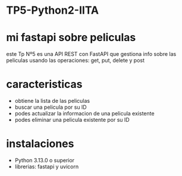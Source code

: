 # TP5-Python2-IITA
# mi fastapi sobre peliculas
este Tp Nº5 es una API REST con FastAPI que gestiona info 
sobre las peliculas usando las operaciones: get, put, delete y post

# caracteristicas
- obtiene la lista de las peliculas
- buscar una pelicula por su ID
- podes actualizar la informacion de una pelicula existente
- podes eliminar una pelicula existente por su ID

# instalaciones
- Python 3.13.0 o superior
- librerias: fastapi y uvicorn
